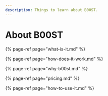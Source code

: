 ```yaml
---
description: Things to learn about B00ST.
---
```


# About B00ST

{% page-ref page="what-is-it.md" %}

{% page-ref page="how-does-it-work.md" %}

{% page-ref page="why-b00st.md" %}

{% page-ref page="pricing.md" %}

{% page-ref page="how-to-use-it.md" %}

  


